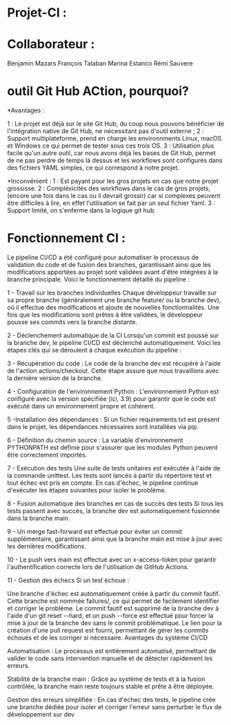 # Projet-CI : 

# Collaborateur : 

Benjamin Mazars
François Talaban
Marina Estanco
Rémi Sauvere



# outil Git Hub ACtion, pourquoi?

*Avantages :

1 : Le projet est déjà sur le site Git Hub, du coup nous pouvons bénéficier de l'intégration native de Git Hub, ne nécessitant pas d'outil externe ;
2 : Support multiplateforme, prend en charge les environnments Linux, macOS et Windows ce qui permet de tester sous ces trois OS.
3 : Utilisation plus facile qu'un autre outil, car nous avons déjà les bases de Git Hub, permet de ne pas perdre de temps là dessus et les workflows sont configurés dans des fichiers YAML simples, ce qui correspond à notre projet.


*Inconvénient :
1 : Est payant pour les gros projets en cas que notre projet grossisse.
2 : Compléxicités des workflows dans le cas de gros projets, (encore une fois dans le cas ou il devrait grossir) car si complexes peuvent être difficiles à lire, en effet l'utilisation se fait par un seul fichier Yaml.
3 : Support limité, on s'enferme dans la logique git hub.




# Fonctionnement CI : 

Le pipeline CI/CD a été configuré pour automatiser le processus de validation du code et de fusion des branches, garantissant ainsi que les modifications apportées au projet sont validées avant d'être intégrées à la branche principale. Voici le fonctionnement détaillé du pipeline :

1 - Travail sur les branches individuelles
Chaque développeur travaille sur sa propre branche (généralement une branche feature/<nom> ou la branche dev), où il effectue des modifications et ajoute de nouvelles fonctionnalités. Une fois que les modifications sont prêtes à être validées, le développeur pousse ses commits vers la branche distante.

2 - Déclenchement automatique de la CI
Lorsqu'un commit est poussé sur la branche dev, le pipeline CI/CD est déclenché automatiquement. Voici les étapes clés qui se déroulent à chaque exécution du pipeline :

3 - Récupération du code : Le code de la branche dev est récupéré à l'aide de l'action actions/checkout. Cette étape assure que nous travaillons avec la dernière version de la branche.

4 - Configuration de l'environnement Python : L'environnement Python est configuré avec la version spécifiée (ici, 3.9) pour garantir que le code est exécuté dans un environnement propre et cohérent.

5 -Installation des dépendances : Si un fichier requirements.txt est présent dans le projet, les dépendances nécessaires sont installées via pip.

6 - Définition du chemin source : La variable d'environnement PYTHONPATH est définie pour s'assurer que les modules Python peuvent être correctement importés.

7 - Exécution des tests
Une suite de tests unitaires est exécutée à l'aide de la commande unittest. Les tests sont lancés à partir du répertoire test et tout échec est pris en compte. En cas d'échec, le pipeline continue d'exécuter les étapes suivantes pour isoler le problème.

8 - Fusion automatique des branches en cas de succès des tests
Si tous les tests passent avec succès, la branche dev est automatiquement fusionnée dans la branche main.

9 - Un merge fast-forward est effectué pour éviter un commit supplémentaire, garantissant ainsi que la branche main est mise à jour avec les dernières modifications.

10 - Le push vers main est effectué avec un x-access-token pour garantir l'authentification correcte lors de l'utilisation de GitHub Actions.

11 - Gestion des échecs
Si un test échoue :

Une branche d'échec est automatiquement créée à partir du commit fautif. Cette branche est nommée failures/<timestamp>, ce qui permet de facilement identifier et corriger le problème.
Le commit fautif est supprimé de la branche dev à l'aide d'un git reset --hard, et un push --force est effectué pour forcer la mise à jour de la branche dev sans le commit problématique.
Le lien pour la création d'une pull request est fourni, permettant de gérer les commits échoués et de les corriger si nécessaire.
Avantages du système CI/CD

Automatisation : Le processus est entièrement automatisé, permettant de valider le code sans intervention manuelle et de détecter rapidement les erreurs.

Stabilité de la branche main : Grâce au système de tests et à la fusion contrôlée, la branche main reste toujours stable et prête à être déployée.

Gestion des erreurs simplifiée : En cas d'échec des tests, le pipeline crée une branche dédiée pour isoler et corriger l'erreur sans perturber le flux de développement sur dev
